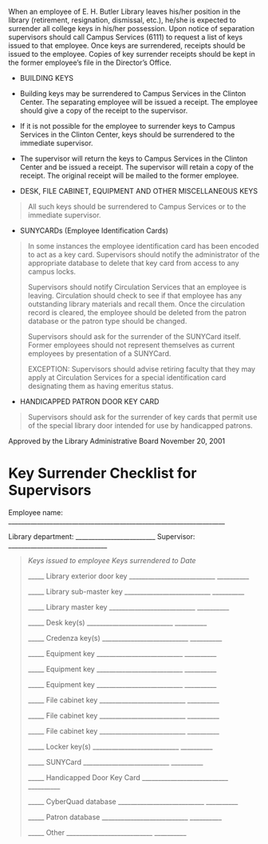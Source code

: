 When an employee of E. H. Butler Library leaves his/her position in the library (retirement, resignation, dismissal, etc.), he/she is expected to surrender all college keys in his/her possession. Upon notice of separation supervisors should call Campus Services (6111) to request a list of keys issued to that employee. Once keys are surrendered, receipts should be issued to the employee. Copies of key surrender receipts should be kept in the former employee’s file in the Director’s Office.

-   BUILDING KEYS

<!-- -->

-   Building keys may be surrendered to Campus Services in the Clinton Center. The separating employee will be issued a receipt. The employee should give a copy of the receipt to the supervisor.

-   If it is not possible for the employee to surrender keys to Campus Services in the Clinton Center, keys should be surrendered to the immediate supervisor.

-   The supervisor will return the keys to Campus Services in the Clinton Center and be issued a receipt. The supervisor will retain a copy of the receipt. The original receipt will be mailed to the former employee.

<!-- -->

-   DESK, FILE CABINET, EQUIPMENT AND OTHER MISCELLANEOUS KEYS

> All such keys should be surrendered to Campus Services or to the immediate supervisor.

-   SUNYCARDs (Employee Identification Cards)

> In some instances the employee identification card has been encoded to act as a key card. Supervisors should notify the administrator of the appropriate database to delete that key card from access to any campus locks.
>
> Supervisors should notify Circulation Services that an employee is leaving. Circulation should check to see if that employee has any outstanding library materials and recall them. Once the circulation record is cleared, the employee should be deleted from the patron database or the patron type should be changed.
>
> Supervisors should ask for the surrender of the SUNYCard itself. Former employees should not represent themselves as current employees by presentation of a SUNYCard.
>
> EXCEPTION: Supervisors should advise retiring faculty that they may apply at Circulation Services for a special identification card designating them as having emeritus status.

-   HANDICAPPED PATRON DOOR KEY CARD

> Supervisors should ask for the surrender of key cards that permit use of the special library door intended for use by handicapped patrons.

Approved by the Library Administrative Board November 20, 2001

Key Surrender Checklist for Supervisors
=======================================

Employee name: \_\_\_\_\_\_\_\_\_\_\_\_\_\_\_\_\_\_\_\_\_\_\_\_\_\_\_\_\_\_\_\_\_\_\_\_\_\_\_\_\_\_\_\_\_\_\_\_\_\_\_\_\_\_\_\_\_\_\_\_\_\_\_\_\_\_\_\_

Library department: \_\_\_\_\_\_\_\_\_\_\_\_\_\_\_\_\_\_\_\_\_\_\_\_\_ Supervisor: \_\_\_\_\_\_\_\_\_\_\_\_\_\_\_\_\_\_\_\_\_\_\_\_\_\_\_\_\_\_\_

> *Keys issued to employee* *Keys surrendered to* *Date*
>
> \_\_\_\_\_ Library exterior door key \_\_\_\_\_\_\_\_\_\_\_\_\_\_\_\_\_\_\_\_\_\_\_\_\_\_\_ \_\_\_\_\_\_\_\_\_\_
>
> \_\_\_\_\_ Library sub-master key \_\_\_\_\_\_\_\_\_\_\_\_\_\_\_\_\_\_\_\_\_\_\_\_\_\_\_ \_\_\_\_\_\_\_\_\_\_
>
> \_\_\_\_\_ Library master key \_\_\_\_\_\_\_\_\_\_\_\_\_\_\_\_\_\_\_\_\_\_\_\_\_\_\_ \_\_\_\_\_\_\_\_\_\_
>
> \_\_\_\_\_ Desk key(s) \_\_\_\_\_\_\_\_\_\_\_\_\_\_\_\_\_\_\_\_\_\_\_\_\_\_\_ \_\_\_\_\_\_\_\_\_\_
>
> \_\_\_\_\_ Credenza key(s) \_\_\_\_\_\_\_\_\_\_\_\_\_\_\_\_\_\_\_\_\_\_\_\_\_\_\_ \_\_\_\_\_\_\_\_\_\_
>
> \_\_\_\_\_ Equipment key \_\_\_\_\_\_\_\_\_\_\_\_\_\_\_\_\_\_\_\_\_\_\_\_\_\_\_ \_\_\_\_\_\_\_\_\_\_
>
> \_\_\_\_\_ Equipment key \_\_\_\_\_\_\_\_\_\_\_\_\_\_\_\_\_\_\_\_\_\_\_\_\_\_\_ \_\_\_\_\_\_\_\_\_\_
>
> \_\_\_\_\_ Equipment key \_\_\_\_\_\_\_\_\_\_\_\_\_\_\_\_\_\_\_\_\_\_\_\_\_\_\_ \_\_\_\_\_\_\_\_\_\_
>
> \_\_\_\_\_ File cabinet key \_\_\_\_\_\_\_\_\_\_\_\_\_\_\_\_\_\_\_\_\_\_\_\_\_\_\_ \_\_\_\_\_\_\_\_\_\_
>
> \_\_\_\_\_ File cabinet key \_\_\_\_\_\_\_\_\_\_\_\_\_\_\_\_\_\_\_\_\_\_\_\_\_\_\_ \_\_\_\_\_\_\_\_\_\_
>
> \_\_\_\_\_ File cabinet key \_\_\_\_\_\_\_\_\_\_\_\_\_\_\_\_\_\_\_\_\_\_\_\_\_\_\_ \_\_\_\_\_\_\_\_\_\_
>
> \_\_\_\_\_ Locker key(s) \_\_\_\_\_\_\_\_\_\_\_\_\_\_\_\_\_\_\_\_\_\_\_\_\_\_\_ \_\_\_\_\_\_\_\_\_\_
>
> \_\_\_\_\_ SUNYCard \_\_\_\_\_\_\_\_\_\_\_\_\_\_\_\_\_\_\_\_\_\_\_\_\_\_\_ \_\_\_\_\_\_\_\_\_\_
>
> \_\_\_\_\_ Handicapped Door Key Card \_\_\_\_\_\_\_\_\_\_\_\_\_\_\_\_\_\_\_\_\_\_\_\_\_\_\_ \_\_\_\_\_\_\_\_\_\_
>
> \_\_\_\_\_ CyberQuad database \_\_\_\_\_\_\_\_\_\_\_\_\_\_\_\_\_\_\_\_\_\_\_\_\_\_\_ \_\_\_\_\_\_\_\_\_\_
>
> \_\_\_\_\_ Patron database \_\_\_\_\_\_\_\_\_\_\_\_\_\_\_\_\_\_\_\_\_\_\_\_\_\_\_ \_\_\_\_\_\_\_\_\_\_
>
> \_\_\_\_\_ Other \_\_\_\_\_\_\_\_\_\_\_\_\_\_\_\_\_\_\_\_\_\_\_\_\_\_\_ \_\_\_\_\_\_\_\_\_\_
